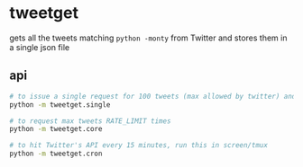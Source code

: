 # tweetget

gets all the tweets matching `python -monty` from Twitter and stores
them in a single json file

## api

```bash
# to issue a single request for 100 tweets (max allowed by twitter) and save it as json
python -m tweetget.single

# to request max tweets RATE_LIMIT times
python -m tweetget.core

# to hit Twitter's API every 15 minutes, run this in screen/tmux
python -m tweetget.cron
```

